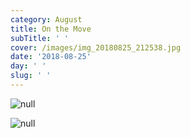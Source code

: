 ```yaml
---
category: August
title: On the Move
subTitle: ' '
cover: /images/img_20180825_212538.jpg
date: '2018-08-25'
day: ' '
slug: ' '
---
```

![null](/images/img_20180825_212538.jpg)

![null](/images/img_20180825_202810.jpg)
